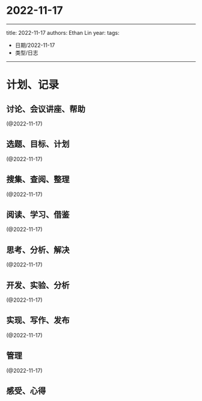 

# 2022-11-17


---
title: 2022-11-17
authors: Ethan Lin
year:
tags:
  - 日期/2022-11-17 
  - 类型/日志 
---




# 计划、记录

## 讨论、会议讲座、帮助

(@2022-11-17)



## 选题、目标、计划

(@2022-11-17)



## 搜集、查阅、整理

(@2022-11-17)



## 阅读、学习、借鉴

(@2022-11-17)



## 思考、分析、解决

(@2022-11-17)



## 开发、实验、分析

(@2022-11-17)



## 实现、写作、发布

(@2022-11-17)





## 管理

(@2022-11-17)



## 感受、心得



